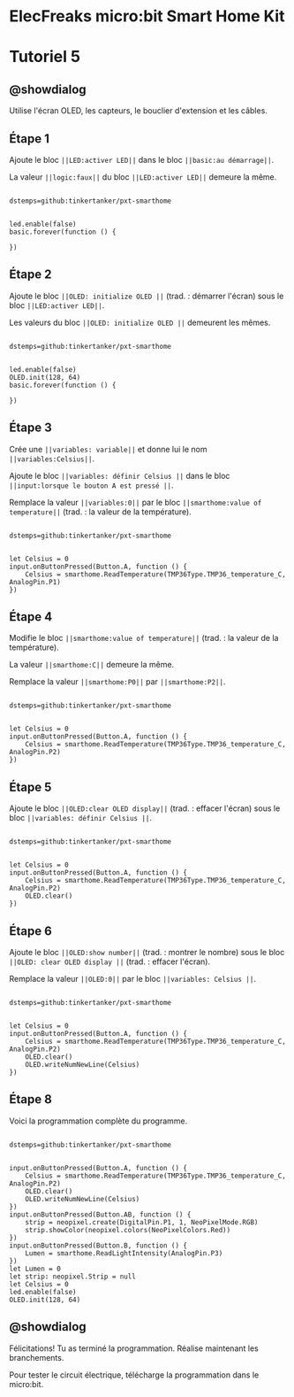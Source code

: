 # ElecFreaks micro:bit Smart Home Kit

# Tutoriel 5

## @showdialog

Utilise l'écran OLED, les capteurs, le bouclier d'extension et les câbles.

## Étape 1

Ajoute le bloc ``||LED:activer LED||`` dans le bloc ``||basic:au démarrage||``.

La valeur ``||logic:faux||`` du bloc ``||LED:activer LED||`` demeure la même.

```package

dstemps=github:tinkertanker/pxt-smarthome

```

```blocks

led.enable(false)
basic.forever(function () {
	
})

```

## Étape 2

Ajoute le bloc ``||OLED: initialize OLED ||`` (trad. : démarrer l'écran) sous le bloc ``||LED:activer LED||``.

Les valeurs du bloc ``||OLED: initialize OLED ||`` demeurent les mêmes.

```package

dstemps=github:tinkertanker/pxt-smarthome

```

```blocks

led.enable(false)
OLED.init(128, 64)
basic.forever(function () {
	
})

```

## Étape 3

Crée une ``||variables: variable||`` et donne lui le nom ``||variables:Celsius||``.

Ajoute le bloc ``||variables: définir Celsius ||`` dans le bloc ``||input:lorsque le bouton A est pressé ||``.

Remplace la valeur ``||variables:0||`` par le bloc ``||smarthome:value of temperature||`` (trad. : la valeur de la température).

```package

dstemps=github:tinkertanker/pxt-smarthome

```

```blocks

let Celsius = 0
input.onButtonPressed(Button.A, function () {
    Celsius = smarthome.ReadTemperature(TMP36Type.TMP36_temperature_C, AnalogPin.P1)
})

```

## Étape 4

Modifie le bloc ``||smarthome:value of temperature||`` (trad. : la valeur de la température).

La valeur ``||smarthome:C||`` demeure la même.

Remplace la valeur ``||smarthome:P0||`` par ``||smarthome:P2||``.

```package

dstemps=github:tinkertanker/pxt-smarthome

```

```blocks

let Celsius = 0
input.onButtonPressed(Button.A, function () {
    Celsius = smarthome.ReadTemperature(TMP36Type.TMP36_temperature_C, AnalogPin.P2)
})

```

## Étape 5

Ajoute le bloc ``||OLED:clear OLED display||`` (trad. : effacer l'écran) sous le bloc ``||variables: définir Celsius ||``.

```package

dstemps=github:tinkertanker/pxt-smarthome

```

```blocks

let Celsius = 0
input.onButtonPressed(Button.A, function () {
    Celsius = smarthome.ReadTemperature(TMP36Type.TMP36_temperature_C, AnalogPin.P2)
    OLED.clear()
})

```

## Étape 6

Ajoute le bloc ``||OLED:show number||`` (trad. : montrer le nombre) sous le bloc ``||OLED: clear OLED display ||`` (trad. : effacer l'écran).

Remplace la valeur ``||OLED:0||`` par le bloc ``||variables: Celsius ||``.

```package

dstemps=github:tinkertanker/pxt-smarthome

```

```blocks

let Celsius = 0
input.onButtonPressed(Button.A, function () {
    Celsius = smarthome.ReadTemperature(TMP36Type.TMP36_temperature_C, AnalogPin.P2)
    OLED.clear()
    OLED.writeNumNewLine(Celsius)
})

```

## Étape 8

Voici la programmation complète du programme.

```package

dstemps=github:tinkertanker/pxt-smarthome

```

```blocks

input.onButtonPressed(Button.A, function () {
    Celsius = smarthome.ReadTemperature(TMP36Type.TMP36_temperature_C, AnalogPin.P2)
    OLED.clear()
    OLED.writeNumNewLine(Celsius)
})
input.onButtonPressed(Button.AB, function () {
    strip = neopixel.create(DigitalPin.P1, 1, NeoPixelMode.RGB)
    strip.showColor(neopixel.colors(NeoPixelColors.Red))
})
input.onButtonPressed(Button.B, function () {
    Lumen = smarthome.ReadLightIntensity(AnalogPin.P3)
})
let Lumen = 0
let strip: neopixel.Strip = null
let Celsius = 0
led.enable(false)
OLED.init(128, 64)

```

## @showdialog 

Félicitations! Tu as terminé la programmation. Réalise maintenant les branchements.

Pour tester le circuit électrique, télécharge la programmation dans le micro:bit.